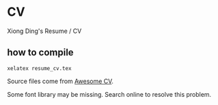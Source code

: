 # CV
Xiong Ding's Resume / CV

## how to compile
`xelatex resume_cv.tex` 

Source files come from [Awesome CV](https://github.com/posquit0/Awesome-CV).

Some font library may be missing. Search online to resolve this problem.
